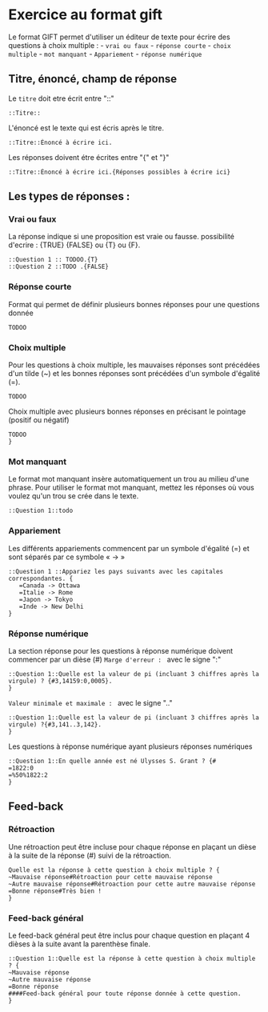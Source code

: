 # Exercice au format gift

Le format GIFT permet d'utiliser un éditeur de texte pour écrire des questions à choix multiple :
    - `vrai ou faux`
    - `réponse courte`
    - `choix multiple`
    - `mot manquant`
    - `Appariement`
    - `réponse numérique`
  
    
##  Titre, énoncé, champ de réponse

Le `titre` doit etre écrit entre "::"

~~~
::Titre::
~~~

L'énoncé est le texte qui est écris après le titre.
~~~
::Titre::Énoncé à écrire ici.
~~~

Les réponses doivent étre écrites entre  "{" et  "}"
~~~
::Titre::Énoncé à écrire ici.{Réponses possibles à écrire ici}
~~~

##  Les types de réponses :

### Vrai ou faux

La réponse indique si une proposition est vraie ou fausse.
possibilité d'ecrire : {TRUE}  {FALSE}  ou  {T} ou {F}. 
~~~
::Question 1 :: TODOO.{T}
::Question 2 ::TODO .{FALSE}
~~~


### Réponse courte
Format qui permet de définir plusieurs bonnes réponses pour une questions donnée
~~~
TODOO
~~~

### Choix multiple
Pour les questions à choix multiple, les mauvaises réponses sont précédées d'un tilde (~) et les bonnes réponses sont précédées d'un symbole d'égalité (=). 
~~~
TODOO
~~~
Choix multiple avec plusieurs bonnes réponses en précisant le pointage (positif ou négatif)
~~~
TODOO
}
~~~


### Mot manquant
Le format mot manquant insère automatiquement un trou au milieu d'une phrase.
Pour utiliser le format mot manquant, mettez les réponses où vous voulez qu'un trou se crée dans le texte.
~~~
::Question 1::todo
~~~

###  Appariement
Les différents appariements commencent par un symbole d'égalité (=) et sont séparés par ce symbole « -> »
~~~
::Question 1 ::Appariez les pays suivants avec les capitales correspondantes. {
   =Canada -> Ottawa
   =Italie -> Rome
   =Japon -> Tokyo
   =Inde -> New Delhi
}
~~~

### Réponse numérique 
La section réponse pour les questions à réponse numérique doivent commencer par un dièse (#)
`Marge d'erreur : ` avec le signe  ":"
~~~
::Question 1::Quelle est la valeur de pi (incluant 3 chiffres après la virgule) ? {#3,14159:0,0005}.
}
~~~
`Valeur minimale et maximale : ` avec le signe  ".."
~~~
::Question 1::Quelle est la valeur de pi (incluant 3 chiffres après la virgule) ?{#3,141..3,142}.
}
~~~
Les questions à réponse numérique ayant plusieurs réponses numériques
~~~
::Question 1::En quelle année est né Ulysses S. Grant ? {#
=1822:0
=%50%1822:2
}
~~~
## Feed-back

### Rétroaction 
Une rétroaction peut être incluse pour chaque réponse en plaçant un dièse à la suite de la réponse (#) suivi de la rétroaction. 
~~~
Quelle est la réponse à cette question à choix multiple ? {
~Mauvaise réponse#Rétroaction pour cette mauvaise réponse
~Autre mauvaise réponse#Rétroaction pour cette autre mauvaise réponse
=Bonne réponse#Très bien !
}
~~~

### Feed-back général

Le feed-back général peut être inclus pour chaque question en plaçant 4 dièses à la suite avant la parenthèse finale. 
~~~
::Question 1::Quelle est la réponse à cette question à choix multiple ? {
~Mauvaise réponse
~Autre mauvaise réponse
=Bonne réponse
####Feed-back général pour toute réponse donnée à cette question.
}
~~~







